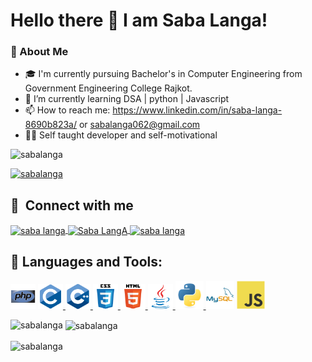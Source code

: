 # Hello there 👋 I am Saba Langa!
### :raising_hand: About Me

- 🎓 I'm currently pursuing Bachelor's in Computer Engineering from Government Engineering College Rajkot.
- 🌱 I’m currently learning DSA | python | Javascript 
- 📫 How to reach me: https://www.linkedin.com/in/saba-langa-8690b823a/  or sabalanga062@gmail.com 
- :woman_technologist: Self taught developer and self-motivational 

<p align="left"> <img src="https://komarev.com/ghpvc/?username=sabalanga06&label=Profile%20views&color=0e75b6&style=flat" alt="sabalanga" /> </p>

<p align="left"> <a href="https://github.com/ryo-ma/github-profile-trophy"><img src="https://github-profile-trophy.vercel.app/?username=sabalanga06" alt="sabalanga" /></a> </p>

<!-- connect with me -->
<h2> 🔗&nbsp; Connect with me </h2>
<p align="left">
  
  <!-- LinkedIn-->
  <a href="http://www.linkedin.com/in/saba-langa-8690b823a" target="blank">
    <img align="center" src="https://raw.githubusercontent.com/rahuldkjain/github-profile-readme-generator/master/src/images/icons/Social/linked-in-alt.svg" alt="saba langa" height="50" width="50" />
  </a>
  
  <!--Instagram-->
  <a href="https://instagram.com/_.saba._0101._/" target="blank">
    <img align="center" src="https://raw.githubusercontent.com/rahuldkjain/github-profile-readme-generator/master/src/images/icons/Social/instagram.svg" alt="Saba LangA" height="50" width="50" />
  </a>
   <a href="https://github.com/sabalanga06/" target="blank">
    <img align="center" src="https://cdn.jsdelivr.net/npm/simple-icons@3.0.1/icons/github.svg" alt="saba langa" height="50" width="50" />
  </a>
  
 ## 🚀 Languages and Tools:

<p align="left"> 
<a href="https://www.w3schools.com/php/" target="_blank" rel="noreferrer"><img src="https://raw.githubusercontent.com/devicons/devicon/master/icons/php/php-original.svg" alt="php" title="php" width="40" height="40"/></a>
 <a href="https://www.cprogramming.com/" target="_blank" rel="noreferrer"> <img src="https://raw.githubusercontent.com/devicons/devicon/master/icons/c/c-original.svg" alt="c" title="c" width="40" height="40"/> </a> 
 <a href="https://www.w3schools.com/cpp/" target="_blank" rel="noreferrer"> <img src="https://raw.githubusercontent.com/devicons/devicon/master/icons/cplusplus/cplusplus-original.svg" alt="cplusplus" title="c++" width="40" height="40"/> </a>
 <a href="https://www.w3schools.com/css/" target="_blank" rel="noreferrer"> <img src="https://raw.githubusercontent.com/devicons/devicon/master/icons/css3/css3-original-wordmark.svg" alt="css3" title="css"width="40" height="40"/> </a>
 <a href="https://www.w3.org/html/" target="_blank" rel="noreferrer"> <img src="https://raw.githubusercontent.com/devicons/devicon/master/icons/html5/html5-original-wordmark.svg" alt="html5" title="html" width="40" height="40"/> </a> 
 <a href="https://www.java.com" target="_blank" rel="noreferrer"> <img src="https://raw.githubusercontent.com/devicons/devicon/master/icons/java/java-original.svg" alt="java" title="java" width="40" height="40"/> </a>
 <a href="https://www.tutorialspoint.com/python/index.htm" target="_blank" rel="noreferrer"><img src="https://raw.githubusercontent.com/devicons/devicon/master/icons/python/python-original.svg" title = "Python" width = "45px" height = "45px" /> </a> 
 <a href="https://www.w3schools.com/MySQL/default.asp"><img src="https://raw.githubusercontent.com/devicons/devicon/master/icons/mysql/mysql-original-wordmark.svg" title = "MySQL" width = "45px" height = "45px" /></a>
 <a href="https://www.w3schools.com/js/"><img src="https://raw.githubusercontent.com/devicons/devicon/master/icons/javascript/javascript-original.svg" title = "JavaScript" width = "45px" height = "45px" /></a>
</p>

<p><img align="left" src="https://github-readme-stats.vercel.app/api/top-langs?username=sabalanga06&show_icons=true&locale=en&layout=compact" alt="sabalanga" /></p>

<p>&nbsp;<img align="center" src="https://github-readme-stats.vercel.app/api?username=sabalanga06&show_icons=true&locale=en" alt="sabalanga" /></p>

<p><img align="center" src="https://github-readme-streak-stats.herokuapp.com/?user=sabalanga06&" alt="sabalanga" /></p>
